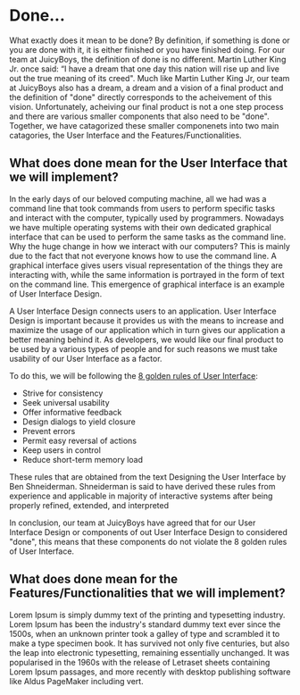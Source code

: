 # Done...

What exactly does it mean to be done? By definition, if something is done or you are done with it, it is either finished or you have finished doing. For our team at JuicyBoys, the definition of done is no different. Martin Luther King Jr. once said: “I have a dream that one day this nation will rise up and live out the true meaning of its creed". Much like Martin Luther King Jr, our team at JuicyBoys also has a dream, a dream and a vision of a final product and the definition of "done" directly corresponds to the acheivement of this vision. Unfortunately, acheiving our final product is not a one step process and there are various smaller components that also need to be "done". Together, we have catagorized these smaller componenets into two main catagories, the User Interface and the Features/Functionalities.

## What does done mean for the User Interface that we will implement?

In the early days of our beloved computing machine, all we had was a command line that took commands from users to perform specific tasks and interact with the computer, typically used by programmers. Nowadays we have multiple operating systems with their own dedicated graphical interface that can be used to perform the same tasks as the command line. Why the huge change in how we interact with our computers? This is mainly due to the fact that not everyone knows how to use the command line. A graphical interface gives users visual representation of the things they are interacting with, while the same information is portrayed in the form of text on the command line. This emergence of graphical interface is an example of User Interface Design. 

A User Interface Design connects users to an application. User Interface Design is important because it provides us with the means to increase and maximize the usage of our application which in turn gives our application a better meaning behind it. As developers, we would like our final product to be used by a various types of people and for such reasons we must take usability of our User Interface as a factor.

To do this, we will be following the <a href="https://www.cs.umd.edu/users/ben/goldenrules.html">8 golden rules of User Interface</a>:

- Strive for consistency
- Seek universal usability
- Offer informative feedback
- Design dialogs to yield closure
- Prevent errors
- Permit easy reversal of actions
- Keep users in control
- Reduce short-term memory load

These rules that are obtained from the text Designing the User Interface by Ben Shneiderman. Shneiderman is said to have derived these rules from experience and applicable in majority of interactive systems after being properly refined, extended, and interpreted 

In conclusion, our team at JuicyBoys have agreed that for our User Interface Design or components of out User Interface Design to considered "done", this means that these components do not violate the 8 golden rules of User Interface.

## What does done mean for the Features/Functionalities that we will implement?

Lorem Ipsum is simply dummy text of the printing and typesetting industry. Lorem Ipsum has been the industry's standard dummy text ever since the 1500s, when an unknown printer took a galley of type and scrambled it to make a type specimen book. It has survived not only five centuries, but also the leap into electronic typesetting, remaining essentially unchanged. It was popularised in the 1960s with the release of Letraset sheets containing Lorem Ipsum passages, and more recently with desktop publishing software like Aldus PageMaker including vert.


